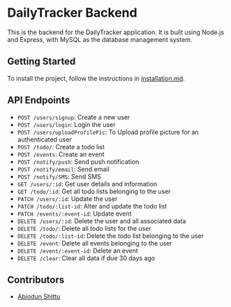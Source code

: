 # DailyTracker Backend

This is the backend for the DailyTracker application. It is built using Node.js and Express, with MySQL as the database management system.

## Getting Started

To install the project, follow the instructions in [installation.md](docs/installation.md).

## API Endpoints

-   `POST /users/signup`: Create a new user
-   `POST /users/login`: Login the user
-   `POST /users/uploadProfilePic`: To Upload profile picture for an authenticated user
-   `POST /todo/`: Create a todo list
-   `POST /events`: Create an event
-   `POST /notify/push`: Send push notification
-   `POST /notify/email`: Send email
-   `POST /notify/SMS`: Send SMS
-   `GET /users/:id`: Get user details and information
-   `GET /todo/:id`: Get all todo lists belonging to the user
-   `PATCH /users/:id`: Update the user
-   `PATCH /todo/:list-id`: Alter and update the todo list
-   `PATCH /events/:event-id`: Update event
-   `DELETE /users/:id`: Delete the user and all associated data
-   `DELETE /todo/`: Delete all todo lists for the user
-   `DELETE /todo/:list-id`: Delete the todo list belonging to the user
-   `DELETE /event`: Delete all events belonging to the user
-   `DELETE /event/:event-id`: Delete an event
-   `DELETE /clear`: Clear all data if due 30 days ago

## Contributors

-   [Abiodun Shittu](https://github.com/Abiodun-Shittu)
